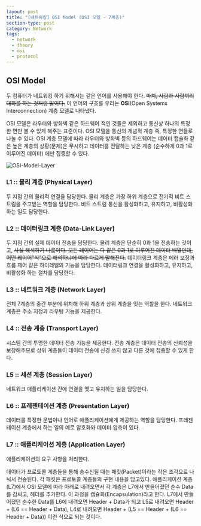 ```yaml
---
layout: post
title: "[네트워킹] OSI Model (OSI 모델 - 7계층)"
section-type: post
category: Network
tags:
  - network
  - theory
  - osi
  - protocol
---
```


## OSI Model

두 컴퓨터가 네트워킹 하기 위해서는 같은 언어를 사용해야 한다. ~~마치, 사람과 사람끼리 대화를 하는 것처럼 말이다.~~ 이 언어의 구조를 우리는 **OSI**(Open Systems Interconnection) 계층 모델로 나타냈다.

OSI 모델은 라우터와 방화벽 같은 하드웨어 적인 것들은 제외하고 통신상 하나의 특정한 면만 볼 수 있게 해주는 표준이다. OSI 모델을 통신의 개념적 계층 즉, 특정한 면들로 나눌 수 있다. OSI 계층 모델에 따라 라우터와 방화벽 등의 하드웨어는 데이터 캡슐화 같은 높은 계층의 상황(문제)은 무시하고 데이터를 전달하는 낮은 계층 (순수하게 0과 1로 이루어진 데이터) 에만 집중할 수 있다.

![OSI-Model-Layer](http://i.imgur.com/71r3lcp.png)

### L1 :: 물리 계층 (Physical Layer)

두 지점 간의 물리적 연결을 담당한다. 물리 계층은 가장 하위 계층으로 전기적 비트 스트림을 주고받는 역할을 담당한다. 비트 스트림 통신을 활성화하고, 유지하고, 비활성화하는 일도 담당한다.

### L2 :: 데이터링크 계층 (Data-Link Layer)

두 지점 간의 실제 데이터 전송을 담당한다. 물리 계층은 단순히 0과 1을 전송하는 것이고, ~~사실 해석하기 나름이다. 모든 레이어는 다 같은 0과 1로 이루어진 데이터 배열인데, 어떤 레이어"식"으로 해석하냐에 따라 다르게 말해진다.~~ 데이터링크 계층은 에러 보정과 흐름 제어 같은 하이레벨의 기능을 담당한다. 데이터링크 연결을 활성화하고, 유지하고, 비활성화 하는 절차를 담당한다.

### L3 :: 네트워크 계층 (Network Layer)

전체 7계층의 중간 부분에 위치해 하위 계층과 상위 계층을 잇는 역할을 한다. 네트워크 계층은 주소 지정과 라우팅 기능을 제공한다.

### L4 :: 전송 계층 (Transport Layer)

시스템 간의 투명한 데이터 전송 기능을 제공한다. 전송 계층은 데이터 전송의 신뢰성을 보장해주므로 상위 계층들이 데이터 전송에 신경 쓰지 않고 다른 것에 집중할 수 있게 한다.

### L5 :: 세션 계층 (Session Layer)

네트워크 애플리케이션 간에 연결을 맺고 유지하는 일을 담당한다.

### L6 :: 프레젠테이션 계층 (Presentation Layer)

데이터를 특정한 문법이나 언어로 애플리케이션에게 제공하는 역할을 담당한다. 프레젠테이션 계층에서 하는 일의 예로 암호화와 데이터 압축이 있다.

### L7 :: 애플리케이션 계층 (Application Layer)

애플리케이션의 요구 사항을 처리한다.

데이터가 프로토콜 계층들을 통해 송수신될 때는 패킷(Packet)이라는 작은 조각으로 나눠서 전송된다. 각 패킷은 프로토콜 계층들의 구현 내용을 담고있다. 애플리케이션 계층(L7)에서 OSI 모델에 따라 아래로 내려오면서 각 계층은 L7에서 만들어졌던 순수 Data를 감싸고, 헤더를 추가한다. 이 과정을 캡슐화(Encapsulation)라고 한다.
L7에서 만들어졌던 순수한 Data를
L6에 내려오면 Header + Data가 되고
L5로 내려오면 Header + (L6 == Header + Data),
L4로 내려오면 Header + (L5 == Header + (L6 == Header + Data)) 이런 식으로 되는 것이다.
